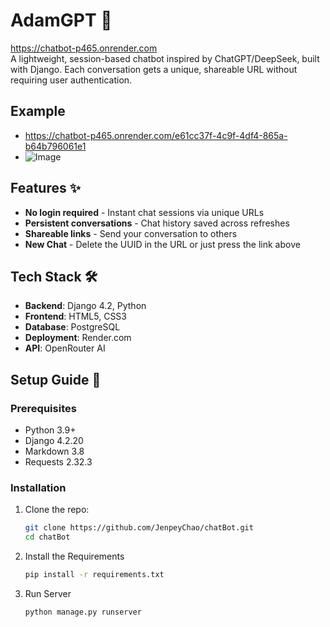 # AdamGPT 🤖
https://chatbot-p465.onrender.com<br>
A lightweight, session-based chatbot inspired by ChatGPT/DeepSeek, built with Django. Each conversation gets a unique, shareable URL without requiring user authentication.

## Example

- https://chatbot-p465.onrender.com/e61cc37f-4c9f-4df4-865a-b64b796061e1
- ![Image](https://github.com/user-attachments/assets/03c182d2-db28-43ab-8dd3-a0b0b29fe308)

## Features ✨

- **No login required** - Instant chat sessions via unique URLs
- **Persistent conversations** - Chat history saved across refreshes
- **Shareable links** - Send your conversation to others
- **New Chat** - Delete the UUID in the URL or just press the link above

## Tech Stack 🛠️

- **Backend**: Django 4.2, Python
- **Frontend**: HTML5, CSS3
- **Database**: PostgreSQL
- **Deployment**: Render.com
- **API**: OpenRouter AI

## Setup Guide 🚀

### Prerequisites
- Python 3.9+
- Django 4.2.20
- Markdown 3.8
- Requests 2.32.3



### Installation
1. Clone the repo:
   ```bash
   git clone https://github.com/JenpeyChao/chatBot.git
   cd chatBot
   
   ```
2. Install the Requirements
   ```bash
   pip install -r requirements.txt
   ```
3. Run Server
   ```bash
   python manage.py runserver
   ```

